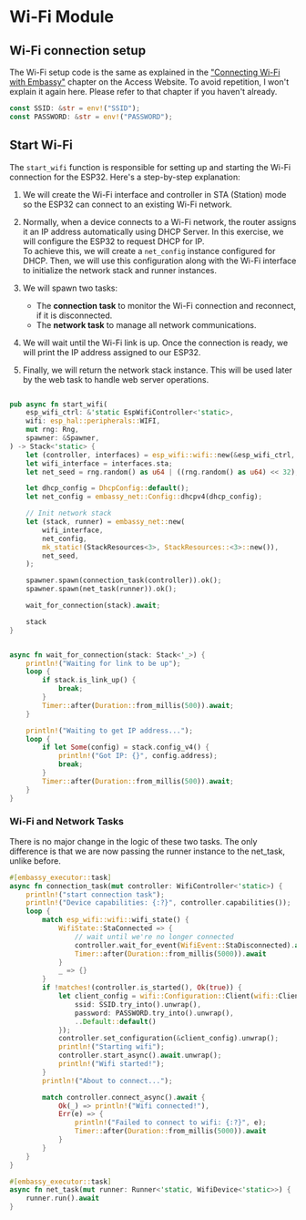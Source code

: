 # Wi-Fi Module


## Wi-Fi connection setup

The Wi-Fi setup code is the same as explained in the ["Connecting Wi-Fi with Embassy"](../embassy/connecting-wifi.md) chapter on the Access Website. To avoid repetition, I won't explain it again here. Please refer to that chapter if you haven't already.

```rust
const SSID: &str = env!("SSID");
const PASSWORD: &str = env!("PASSWORD");

```

## Start Wi-Fi

The `start_wifi` function is responsible for setting up and starting the Wi-Fi connection for the ESP32. Here's a step-by-step explanation:

1. We will create the Wi-Fi interface and controller in STA (Station) mode so the ESP32 can connect to an existing Wi-Fi network.

2. Normally, when a device connects to a Wi-Fi network, the router assigns it an IP address automatically using  DHCP Server. In this exercise, we will configure the ESP32 to request DHCP for IP.  
   To achieve this, we will create a `net_config` instance configured for DHCP. Then, we will use this configuration along with the Wi-Fi interface to initialize the network stack and runner instances.

3. We will spawn two tasks:
   - The **connection task** to monitor the Wi-Fi connection and reconnect, if it is disconnected.
   - The **network task** to manage all network communications.

4.  We will wait until the Wi-Fi link is up. Once the connection is ready, we will print the IP address assigned to our ESP32.

5.  Finally, we will return the network stack instance. This will be used later by the web task to handle web server operations.

```rust

pub async fn start_wifi(
    esp_wifi_ctrl: &'static EspWifiController<'static>,
    wifi: esp_hal::peripherals::WIFI,
    mut rng: Rng,
    spawner: &Spawner,
) -> Stack<'static> {
    let (controller, interfaces) = esp_wifi::wifi::new(&esp_wifi_ctrl, wifi).unwrap();
    let wifi_interface = interfaces.sta;
    let net_seed = rng.random() as u64 | ((rng.random() as u64) << 32);

    let dhcp_config = DhcpConfig::default();
    let net_config = embassy_net::Config::dhcpv4(dhcp_config);

    // Init network stack
    let (stack, runner) = embassy_net::new(
        wifi_interface,
        net_config,
        mk_static!(StackResources<3>, StackResources::<3>::new()),
        net_seed,
    );

    spawner.spawn(connection_task(controller)).ok();
    spawner.spawn(net_task(runner)).ok();

    wait_for_connection(stack).await;

    stack
}


async fn wait_for_connection(stack: Stack<'_>) {
    println!("Waiting for link to be up");
    loop {
        if stack.is_link_up() {
            break;
        }
        Timer::after(Duration::from_millis(500)).await;
    }

    println!("Waiting to get IP address...");
    loop {
        if let Some(config) = stack.config_v4() {
            println!("Got IP: {}", config.address);
            break;
        }
        Timer::after(Duration::from_millis(500)).await;
    }
}
```


### Wi-Fi and Network Tasks

There is no major change in the logic of these two tasks. The only difference is that we are now passing the runner instance to the net_task, unlike before.

```rust
#[embassy_executor::task]
async fn connection_task(mut controller: WifiController<'static>) {
    println!("start connection task");
    println!("Device capabilities: {:?}", controller.capabilities());
    loop {
        match esp_wifi::wifi::wifi_state() {
            WifiState::StaConnected => {
                // wait until we're no longer connected
                controller.wait_for_event(WifiEvent::StaDisconnected).await;
                Timer::after(Duration::from_millis(5000)).await
            }
            _ => {}
        }
        if !matches!(controller.is_started(), Ok(true)) {
            let client_config = wifi::Configuration::Client(wifi::ClientConfiguration {
                ssid: SSID.try_into().unwrap(),
                password: PASSWORD.try_into().unwrap(),
                ..Default::default()
            });
            controller.set_configuration(&client_config).unwrap();
            println!("Starting wifi");
            controller.start_async().await.unwrap();
            println!("Wifi started!");
        }
        println!("About to connect...");

        match controller.connect_async().await {
            Ok(_) => println!("Wifi connected!"),
            Err(e) => {
                println!("Failed to connect to wifi: {:?}", e);
                Timer::after(Duration::from_millis(5000)).await
            }
        }
    }
}
```

```rust
#[embassy_executor::task]
async fn net_task(mut runner: Runner<'static, WifiDevice<'static>>) {
    runner.run().await
}
```
